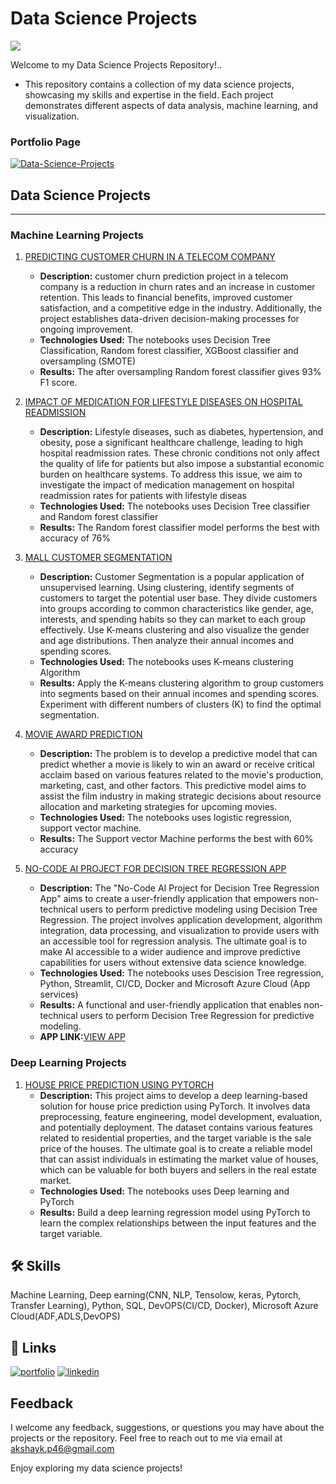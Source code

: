 # Data Science Projects
![](https://codersera.com/blog/wp-content/uploads/2021/08/Data-Science-project-ideas-.jpeg)

Welcome to my Data Science Projects Repository!..
- This repository contains a collection of my data science projects, showcasing my skills and expertise in the field. Each project demonstrates different aspects of data analysis, machine learning, and visualization.

 

### Portfolio Page 
[![Data-Science-Projects](https://img.shields.io/badge/Data_Science_Projects-GitHub_Page-%2300BFFF.svg)](https://akshay1290.github.io/akshayakp.github.io/)


## Data Science Projects
-------------------------------------
### Machine Learning Projects 
1. [PREDICTING CUSTOMER CHURN IN A TELECOM COMPANY](https://github.com/akshay1290/Data-Science-Projects/tree/main/churn_prediction-main/churn_prediction-main)
   - **Description:** customer churn prediction project in a telecom company is a reduction in churn rates and an increase in customer retention. This leads to financial benefits, improved customer satisfaction, and a competitive edge in the industry. Additionally, the project establishes data-driven decision-making processes for ongoing improvement.
   - **Technologies Used:** The notebooks uses Decision Tree Classification, Random forest classifier, XGBoost classifier and oversampling (SMOTE)
   - **Results:** The after oversampling Random forest classifier gives 93% F1 score.
2. [IMPACT OF MEDICATION FOR LIFESTYLE DISEASES ON HOSPITAL READMISSION](https://github.com/akshay1290/Data-Science-Projects/tree/main/patient-readmission-main)
   -  **Description:** Lifestyle diseases, such as diabetes, hypertension, and obesity, pose a significant healthcare challenge, leading to high hospital readmission rates. These chronic conditions not only affect the quality of life for patients but also impose a substantial economic burden on healthcare systems. To address this issue, we aim to investigate the impact of medication management on hospital readmission rates for patients with lifestyle diseas
   - **Technologies Used:** The notebooks uses Decision Tree classifier and Random forest classifier
   - **Results:** The Random forest classifier  model performs the best with accuracy of 76%
3. [MALL CUSTOMER SEGMENTATION](https://github.com/akshay1290/Data-Science-Projects/tree/main/mall_customer_segmenation-main/mall_customer_segmenation-main)
   -  **Description:** Customer Segmentation is a popular application of unsupervised learning. Using clustering, identify segments of customers to target the potential user base. They divide customers into groups according to common characteristics like gender, age, interests, and spending habits so they can market to each group effectively. Use K-means clustering and also visualize the gender and age distributions. Then analyze their annual incomes and spending scores.
   - **Technologies Used:** The notebooks uses K-means clustering Algorithm
   - **Results:** Apply the K-means clustering algorithm to group customers into segments based on their annual incomes and spending scores. Experiment with different numbers of clusters (K) to find the optimal segmentation.

4. [MOVIE AWARD PREDICTION](https://github.com/akshay1290/Data-Science-Projects/tree/main/movie_award-prediction-main/movie_award-prediction-main)
   -  **Description:** The problem is to develop a predictive model that can predict whether a movie is likely to win an award or receive critical acclaim based on various features related to the movie's production, marketing, cast, and other factors. This predictive model aims to assist the film industry in making strategic decisions about resource allocation and marketing strategies for upcoming movies. 
   - **Technologies Used:** The notebooks uses logistic regression, support vector machine.
   - **Results:** The Support vector Machine performs the best with 60% accuracy

5. [NO-CODE AI PROJECT FOR DECISION TREE REGRESSION APP](https://github.com/akshay1290/Data-Science-Projects/tree/main/streamlit_app7-main/streamlit_app7-main)
    -  **Description:**  The "No-Code AI Project for Decision Tree Regression App" aims to create a user-friendly application that empowers non-technical users to perform predictive modeling using Decision Tree Regression. The project involves application development, algorithm integration, data processing, and visualization to provide users with an accessible tool for regression analysis. The ultimate goal is to make AI accessible to a wider audience and improve predictive capabilities for users without extensive data science knowledge.
    - **Technologies Used:** The notebooks uses Descision Tree regression, Python, Streamlit, CI/CD, Docker and Microsoft Azure Cloud (App services)
    - **Results:** A functional and user-friendly application that enables non-technical users to perform Decision Tree Regression for predictive modeling.
   - **APP LINK:**[VIEW APP](https://akshay1290-streamlit-app7-app7-06853z.streamlit.app/)

### Deep Learning Projects 

1. [HOUSE PRICE PREDICTION USING PYTORCH](https://github.com/akshay1290/Data-Science-Projects/tree/main/Deep-Leaning-poject-using-pytorch-main/Deep-Leaning-poject-using-pytorch-main)
    -  **Description:** This project aims to develop a deep learning-based solution for house price prediction using PyTorch. It involves data preprocessing, feature engineering, model development, evaluation, and potentially deployment. The dataset contains various features related to residential properties, and the target variable is the sale price of the houses. The ultimate goal is to create a reliable model that can assist individuals in estimating the market value of houses, which can be valuable for both buyers and sellers in the real estate market.
    - **Technologies Used:** The notebooks uses Deep learning and PyTorch
    - **Results:** Build a deep learning regression model using PyTorch to learn the complex relationships between the input features and the target variable.




## 🛠 Skills
Machine Learning, Deep earning(CNN, NLP, Tensolow, keras, Pytorch, Transfer Learning), Python, SQL, DevOPS(CI/CD, Docker), Microsoft Azure Cloud(ADF,ADLS,DevOPS)


## 🔗 Links
[![portfolio](https://img.shields.io/badge/my_portfolio-000?style=for-the-badge&logo=ko-fi&logoColor=white)](https://akshay1290.github.io/akshayakp.github.io/)
[![linkedin](https://img.shields.io/badge/linkedin-0A66C2?style=for-the-badge&logo=linkedin&logoColor=white)]( https://www.linkedin.com/in/akshay-jain-b21199204)



## Feedback

I welcome any feedback, suggestions, or questions you may have about the projects or the repository. Feel free to reach out to me via email at akshayk.p46@gmail.com

Enjoy exploring my data science projects!
